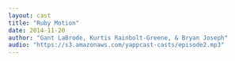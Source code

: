 ```yaml
---
layout: cast
title: "Ruby Motion"
date: 2014-11-20
author: "Gant LaBrode, Kurtis Rainbolt-Greene, & Bryan Joseph"
audio: "https://s3.amazonaws.com/yappcast-casts/episode2.mp3"
---
```

